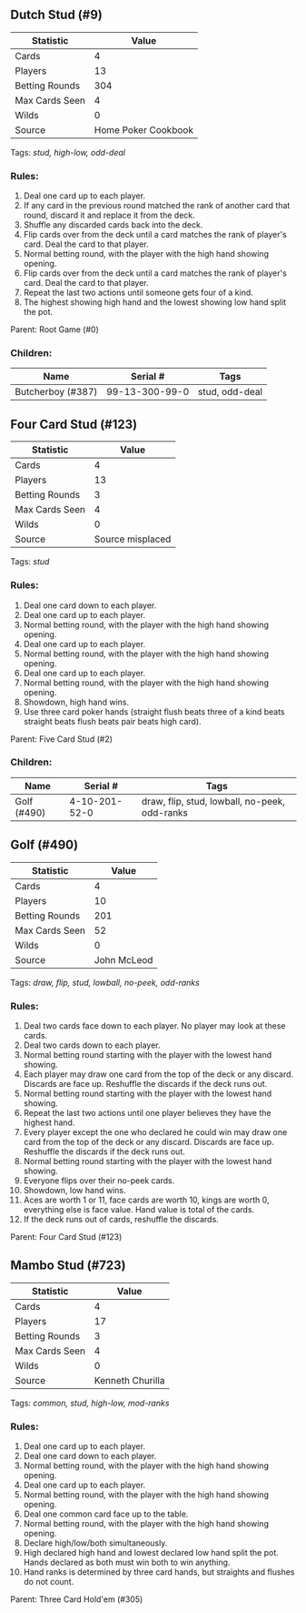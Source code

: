 ## Dutch Stud (#9)

|Statistic|Value|
|---------|-----|
|Cards|4|
|Players|13|
|Betting Rounds|304|
|Max Cards Seen|4|
|Wilds|0|
|Source|Home Poker Cookbook|

Tags: *stud, high-low, odd-deal*
### Rules:
1. Deal one card up to each player.
2. If any card in the previous round matched the rank of another card that round, discard it and replace it from the deck.
3. Shuffle any discarded cards back into the deck.
4. Flip cards over from the deck until a card matches the rank of player's card. Deal the card to that player.
5. Normal betting round, with the player with the high hand showing opening.
6. Flip cards over from the deck until a card matches the rank of player's card. Deal the card to that player.
7. Repeat the last two actions until someone gets four of a kind.
8. The highest showing high hand and the lowest showing low hand split the pot.

Parent: Root Game (#0)
### Children:

|Name|Serial #|Tags|
|----|--------|----|
|Butcherboy (#387)|99-13-300-99-0|stud, odd-deal


## Four Card Stud (#123)

|Statistic|Value|
|---------|-----|
|Cards|4|
|Players|13|
|Betting Rounds|3|
|Max Cards Seen|4|
|Wilds|0|
|Source|Source misplaced|

Tags: *stud*
### Rules:
1. Deal one card down to each player.
2. Deal one card up to each player.
3. Normal betting round, with the player with the high hand showing opening.
4. Deal one card up to each player.
5. Normal betting round, with the player with the high hand showing opening.
6. Deal one card up to each player.
7. Normal betting round, with the player with the high hand showing opening.
8. Showdown, high hand wins.
9. Use three card poker hands (straight flush beats three of a kind beats straight beats flush beats pair beats high card).

Parent: Five Card Stud (#2)
### Children:

|Name|Serial #|Tags|
|----|--------|----|
|Golf (#490)|4-10-201-52-0|draw, flip, stud, lowball, no-peek, odd-ranks


## Golf (#490)

|Statistic|Value|
|---------|-----|
|Cards|4|
|Players|10|
|Betting Rounds|201|
|Max Cards Seen|52|
|Wilds|0|
|Source|John McLeod|

Tags: *draw, flip, stud, lowball, no-peek, odd-ranks*
### Rules:
1. Deal two cards face down to each player. No player may look at these cards.
2. Deal two cards down to each player.
3. Normal betting round starting with the player with the lowest hand showing.
4. Each player may draw one card from the top of the deck or any discard. Discards are face up. Reshuffle the discards if the deck runs out.
5. Normal betting round starting with the player with the lowest hand showing.
6. Repeat the last two actions until one player believes they have the highest hand.
7. Every player except the one who declared he could win may draw one card from the top of the deck or any discard. Discards are face up. Reshuffle the discards if the deck runs out.
8. Normal betting round starting with the player with the lowest hand showing.
9. Everyone flips over their no-peek cards.
10. Showdown, low hand wins.
11. Aces are worth 1 or 11, face cards are worth 10, kings are worth 0, everything else is face value. Hand value is total of the cards.
12. If the deck runs out of cards, reshuffle the discards.

Parent: Four Card Stud (#123)


## Mambo Stud (#723)

|Statistic|Value|
|---------|-----|
|Cards|4|
|Players|17|
|Betting Rounds|3|
|Max Cards Seen|4|
|Wilds|0|
|Source|Kenneth Churilla|

Tags: *common, stud, high-low, mod-ranks*
### Rules:
1. Deal one card up to each player.
2. Deal one card down to each player.
3. Normal betting round, with the player with the high hand showing opening.
4. Deal one card up to each player.
5. Normal betting round, with the player with the high hand showing opening.
6. Deal one common card face up to the table.
7. Normal betting round, with the player with the high hand showing opening.
8. Declare high/low/both simultaneously.
9. High declared high hand and lowest declared low hand split the pot. Hands declared as both must win both to win anything.
10. Hand ranks is determined by three card hands, but straights and flushes do not count.

Parent: Three Card Hold'em (#305)


